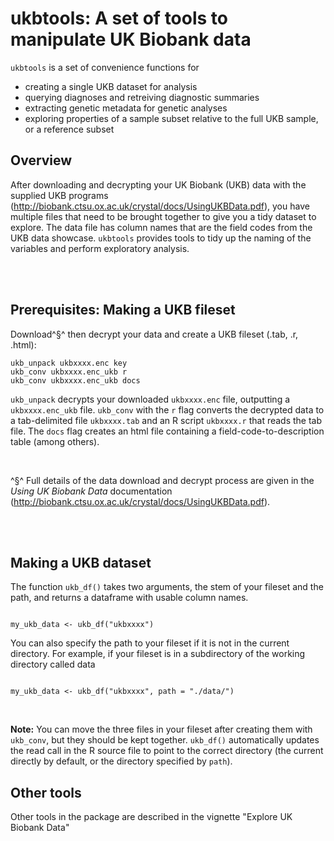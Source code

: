 
# ukbtools: A set of tools to manipulate UK Biobank data

`ukbtools` is a set of convenience functions for 

- creating a single UKB dataset for analysis
- querying diagnoses and retreiving diagnostic summaries
- extracting genetic metadata for genetic analyses
- exploring properties of a sample subset relative to the full UKB sample, or a reference subset


## Overview

After downloading and decrypting your UK Biobank (UKB) data with the supplied UKB programs (http://biobank.ctsu.ox.ac.uk/crystal/docs/UsingUKBData.pdf), you have multiple files that need to be brought together to give you a tidy dataset to explore. The data file has column names that are the field codes from the UKB data showcase. `ukbtools` provides tools to tidy up the naming of the variables and perform exploratory analysis.

<br>
<br>

## Prerequisites: Making a UKB fileset

Download^§^ then decrypt your data and create a UKB fileset (.tab, .r, .html):

```{bash, eval = FALSE}
ukb_unpack ukbxxxx.enc key
ukb_conv ukbxxxx.enc_ukb r
ukb_conv ukbxxxx.enc_ukb docs

```

`ukb_unpack` decrypts your downloaded `ukbxxxx.enc` file, outputting a `ukbxxxx.enc_ukb` file. `ukb_conv` with the `r` flag converts the decrypted data to a tab-delimited file `ukbxxxx.tab` and an R script `ukbxxxx.r` that reads the tab file. The `docs` flag creates an html file containing a field-code-to-description table (among others).

<br>

^§^ Full details of the data download and decrypt process are given in the _Using UK Biobank Data_ documentation (http://biobank.ctsu.ox.ac.uk/crystal/docs/UsingUKBData.pdf).

<br>
<br>


## Making a UKB dataset

The function `ukb_df()` takes two arguments, the stem of your fileset and the path, and returns a dataframe with usable column names.


```{r, eval = FALSE}

my_ukb_data <- ukb_df("ukbxxxx")

```


You can also specify the path to your fileset if it is not in the current directory. For example, if your fileset is in a subdirectory of the working directory called data


```{r, eval = FALSE}

my_ukb_data <- ukb_df("ukbxxxx", path = "./data/")

```

<br>

__Note:__ You can move the three files in your fileset after creating them with `ukb_conv`, but they should be kept together. `ukb_df()` automatically updates the read call in the R source file to point to the correct directory (the current directly by default, or the directory specified by `path`).


## Other tools

Other tools in the package are described in the vignette "Explore UK Biobank Data"
